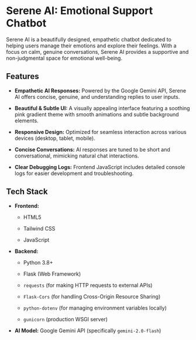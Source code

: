 # Serene AI:  Emotional Support Chatbot

Serene AI is a beautifully designed, empathetic chatbot dedicated to helping users manage their emotions and explore their feelings. With a focus on calm, genuine conversations, Serene AI provides a supportive and non-judgmental space for emotional well-being.

##  Features

* **Empathetic AI Responses:** Powered by the Google Gemini API, Serene AI offers concise, genuine, and understanding replies to user inputs.

* **Beautiful & Subtle UI:** A visually appealing interface featuring a soothing pink gradient theme with smooth animations and subtle background elements.

* **Responsive Design:** Optimized for seamless interaction across various devices (desktop, tablet, mobile).

* **Concise Conversations:** AI responses are tuned to be short and conversational, mimicking natural chat interactions.

* **Clear Debugging Logs:** Frontend JavaScript includes detailed console logs for easier development and troubleshooting.

##  Tech Stack

* **Frontend:**

    * HTML5

    * Tailwind CSS
      
    * JavaScript 

* **Backend:**

    * Python 3.8+

    * Flask (Web Framework)

    * `requests` (for making HTTP requests to external APIs)

    * `Flask-Cors` (for handling Cross-Origin Resource Sharing)

    * `python-dotenv` (for managing environment variables locally)

    * `gunicorn` (production WSGI server)

* **AI Model:** Google Gemini API (specifically `gemini-2.0-flash`)
